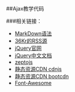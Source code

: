 ##Ajax教学代码

###相关链接：

+ [MarkDown语法](http://wowubuntu.com/markdown)
+ [36Kr的RSS源](http://36kr.com/feed)
+ [jQuery官网](http://jquery.com)
+ [jQuery中文文档](http://www.jquery123.com/)
+ [zeptojs](http://zeptojs.com/)
+ [静态资源CDN cdnjs](https://cdnjs.com/)
+ [静态资源CDN bootcdn](http://www.bootcdn.cn/)
+ [Font-Awesome](http://fortawesome.github.io/Font-Awesome)